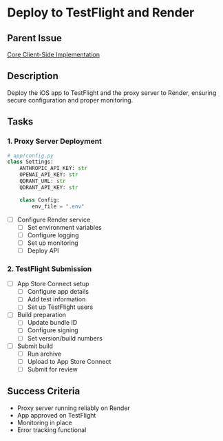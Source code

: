 # Deploy to TestFlight and Render

## Parent Issue
[Core Client-Side Implementation](issue_0.md)

## Description
Deploy the iOS app to TestFlight and the proxy server to Render, ensuring secure configuration and proper monitoring.

## Tasks

### 1. Proxy Server Deployment
```python
# app/config.py
class Settings:
    ANTHROPIC_API_KEY: str
    OPENAI_API_KEY: str
    QDRANT_URL: str
    QDRANT_API_KEY: str

    class Config:
        env_file = ".env"
```

- [ ] Configure Render service
  - [ ] Set environment variables
  - [ ] Configure logging
  - [ ] Set up monitoring
  - [ ] Deploy API

### 2. TestFlight Submission
- [ ] App Store Connect setup
  - [ ] Configure app details
  - [ ] Add test information
  - [ ] Set up TestFlight users
- [ ] Build preparation
  - [ ] Update bundle ID
  - [ ] Configure signing
  - [ ] Set version/build numbers
- [ ] Submit build
  - [ ] Run archive
  - [ ] Upload to App Store Connect
  - [ ] Submit for review

## Success Criteria
- Proxy server running reliably on Render
- App approved on TestFlight
- Monitoring in place
- Error tracking functional
